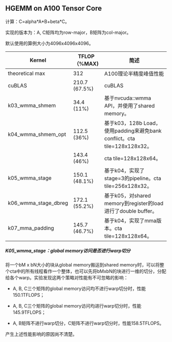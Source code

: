 ##  HGEMM on A100 Tensor Core

计算：C=alpha\*A\*B+beta*C。

实现的版本为：A, C矩阵均为row-major，B矩阵为col-major。

默认使用的算例大小为4096x4096x4096。

| Kernel               | TFLOP（%MAX)  | 简述                                                         |
| -------------------- | ------------- | ------------------------------------------------------------ |
| theoretical max      | 312           | A100理论半精度峰值性能                                       |
| cuBLAS               | 210.7 (67.5%) | cuBLAS                                                       |
| k03_wmma_shmem       | 34.4 (11%)    | 基于nvcuda::wmma API，并使用了shared memory。                |
| k04_wmma_shmem_opt   | 112.5 (36%)   | 基于k03，128b Load，使用padding来避免bank conflict。cta tile=128x128x32。 |
|                      | 143.4 (46%)   | cta tile=128x128x64。                                        |
| k05_wmma_stage       | 150.1 (48.1%) | 基于k04，实现了stage=3的pipeline。cta tile=256x128x32。      |
| k06_wmma_stage_dbreg | 172.1 (55.2%) | 基于k05，对shared memory到register的load进行了double buffer。 |
| k07_mma_padding      | 145.7 (46.7%) | 基于k04，实现了mma版本。cta tile=128x128x64。                |

##### K05_wmma_stage：global memory访问是否进行warp切分

将一个bM x bN大小的块从global memory搬运到shared memory时，可以将整个cta中的所有线程看作一个整体，也可以先将bMxbN的块进行一维的切分，分配给各个warp。实验发现这两个策略对性能有不可忽略的影响：

* A, B, C三个矩阵的global memory访问均不进行warp切分时，性能150.1TFLOPS；

* A, B, C三个矩阵的global memory访问均进行warp切分时，性能145.9TFLOPS；
* A, B矩阵不进行warp切分，C矩阵不进行warp切分时，性能158.5TFLOPS。

产生上述性能影响的原因尚不清楚。

